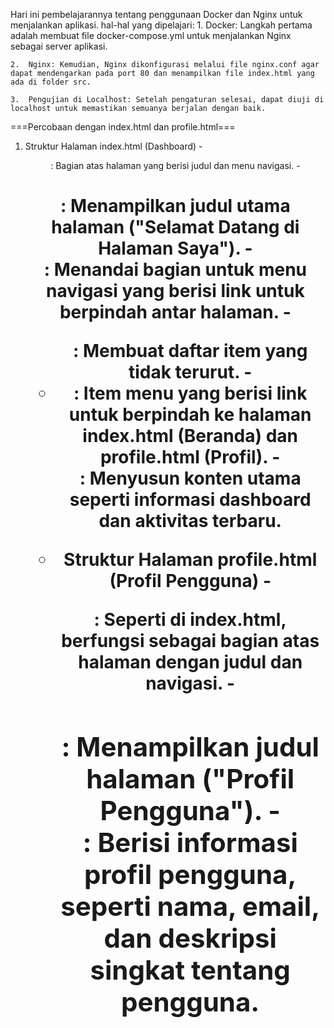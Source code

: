 Hari ini pembelajarannya tentang penggunaan Docker dan Nginx untuk menjalankan aplikasi.
hal-hal yang dipelajari:
	1.	Docker: Langkah pertama adalah membuat file docker-compose.yml untuk menjalankan Nginx sebagai server aplikasi.

	2.	Nginx: Kemudian, Nginx dikonfigurasi melalui file nginx.conf agar dapat mendengarkan pada port 80 dan menampilkan file index.html yang ada di folder src.

	3.	Pengujian di Localhost: Setelah pengaturan selesai, dapat diuji di localhost untuk memastikan semuanya berjalan dengan baik.
 
===Percobaan dengan index.html dan profile.html===

1. Struktur Halaman index.html (Dashboard)
   -<header>: Bagian atas halaman yang berisi judul dan menu navigasi.
   -<h1>: Menampilkan judul utama halaman ("Selamat Datang di Halaman Saya").
   -<nav>: Menandai bagian untuk menu navigasi yang berisi link untuk berpindah antar halaman.
   -<ul>: Membuat daftar item yang tidak terurut.
   -<li>: Item menu yang berisi link untuk berpindah ke halaman index.html (Beranda) dan profile.html (Profil).
   -<section>: Menyusun konten utama seperti informasi dashboard dan aktivitas terbaru.
   
2. Struktur Halaman profile.html (Profil Pengguna)
   -<header>: Seperti di index.html, berfungsi sebagai bagian atas halaman dengan judul dan navigasi.
   -<h1>: Menampilkan judul halaman ("Profil Pengguna").
   -<section>: Berisi informasi profil pengguna, seperti nama, email, dan deskripsi singkat tentang pengguna.
   